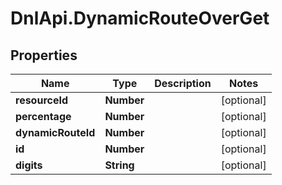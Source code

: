 # DnlApi.DynamicRouteOverGet

## Properties
Name | Type | Description | Notes
------------ | ------------- | ------------- | -------------
**resourceId** | **Number** |  | [optional] 
**percentage** | **Number** |  | [optional] 
**dynamicRouteId** | **Number** |  | [optional] 
**id** | **Number** |  | [optional] 
**digits** | **String** |  | [optional] 


